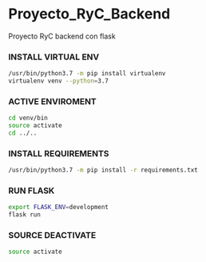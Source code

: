 # Proyecto_RyC_Backend
Proyecto RyC backend con flask

### INSTALL VIRTUAL ENV
```bash
/usr/bin/python3.7 -m pip install virtualenv
virtualenv venv --python=3.7
```

### ACTIVE ENVIROMENT
```bash
cd venv/bin
source activate
cd ../..
```

### INSTALL REQUIREMENTS
```bash
/usr/bin/python3.7 -m pip install -r requirements.txt
```

### RUN FLASK
```bash
export FLASK_ENV=development
flask run
```

### SOURCE DEACTIVATE
```bash
source activate
```
